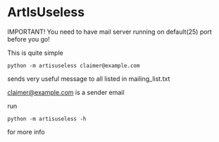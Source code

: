 # ArtIsUseless

IMPORTANT! You need to have mail server
running on default(25) port before you go!

This is quite simple

```
python -m artisuseless claimer@example.com
```
sends very useful message to all listed in 
mailing_list.txt

claimer@example.com is a sender email

run

```
python -m artisuseless -h
```

for more info
